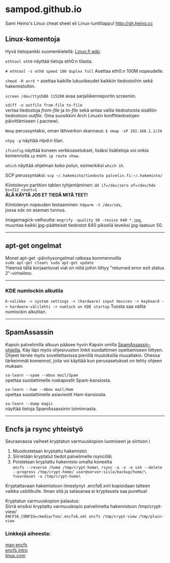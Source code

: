 # sampod.github.io
Sami Heino's Linux cheat sheet
  eli Linux-lunttilappu!
http://gh.heino.cc

Linux-komentoja
---------------

Hyvä tietopankki suomenkielellä: [Linux.fi wiki](http://linux.fi/wiki).

`ethtool eth0` näyttää tietoja eth0:n tilasta.

`# ethtool -s eth0 speed 100 duplex full` Asettaa eth0:n 100M nopeudelle.

`chmod -R a+rX *` asettaa kaikille lukuoikeudet kaikkiin tiedostoihin sekä hakemistoihin.

`screen /dev/ttyUSB0 115200` avaa sarjaliikenneportin screeniin.

`sdiff -o outfile from-file to-file`\
vertaa tiedostoja *from-file* ja *to-file* sekä antaa valita tiedostoista sisällön tiedostoon *outfile*. Oma suosikkini Arch Linuxin konffitiedostojen päivittämiseen (.pacnew).

`Nmap` perussyntaksi, oman lähiverkon skannaus: `$ nmap -sP 192.168.1.1/24`



`ntpq -p` näyttää ntpd:n tilan.

`ifconfig` näyttää koneen verkkoasetukset, lisäksi lisätietoja voi onkia komennolla `ip` esim. `ip route show`.

`which` näyttää ohjelman koko polun, esimerkiksi `which sh`.

SCP perussyntaksi: `scp ~/.hakemisto/tiedosto palvelin.fi:~/.hakemisto/`

Kiintolevyn partition tablen tyhjentäminen: `dd if=/dev/zero of=/dev/hdx bs=512 count=1`\
**ÄLÄ KÄYTÄ JOS ET TIEDÄ MITÄ TEET!**

Kiintolevyn nopeuden testaaminen: `hdparm -t /dev/sdx`,\
jossa sdx on aseman tunnus.

imagemagick-velhoutta: `mogrify -quality 50 -resize 640 *.jpg`,\
muuntaa kaikki jpg-päätteiset tiedostot 640 pikseliä leveiksi jpg-laatuun 50.

* * * * *

apt-get ongelmat
----------------

Monet apt-get -päivitysongelmat ratkeaa kommennoilla\
`sudo apt-get clean\
sudo apt-get update`\
Yleensä tällä korjaantuvat viat on niitä joihin liittyy "returned error exit status 2"-virheilmo.

* * * * *

### KDE numlockin alkutila

`K-valikko -> system settings -> (hardware) input devices -> keyboard -> hardware-välilehti -> numlock on KDE startup` Tuosta saa valita numlockin alkutilan.

* * * * *

SpamAssassin
------------

Kapsin palvelimilla alkuun pääsee hyvin Kapsin omilla [SpamAssassin-ohjeilla](http://www.kapsi.fi/ohjeet/spamassassin.html). Käy läpi myös ohjesivuston linkit suodattimen opettamiseen liittyen. Ohjeet lienee myös sovellettavissa pienillä muutoksilla muuallakin. Ohessa tärkeimmät komennot, joita voi käyttää kun perusasetukset on tehty ohjeen mukaan:

`sa-learn --spam --mbox mail/Spam`\
opettaa suodattimelle roskapostit Spam-kansiosta.

`sa-learn --ham --mbox mail/Ham`\
opettaa suodattimelle asiaviestit Ham-kansiosta.

`sa-learn --dump magic`\
näyttää tietoja SpamAssassinin toiminnasta.

* * * * *

Encfs ja rsync yhteistyö
------------------------

Seuraavassa vaiheet kryptatun varmuuskopion luomiseen ja siirtoon.\
1) Muodostetaan kryptattu hakemisto\
2) Siirretään kryptatut tiedot palvelimelle rsyncillä\
3) Poistetaan kryptattu hakemisto omalta koneelta\
`encfs --reverse /home /tmp/crypt-home\
rsync -a -v -e ssh --delete --progress /tmp/crypt-home/ user@server:siilo/backup/home/\
fusermount -u /tmp/crypt-home\
`

Kryptattavaan hakemistoon ilmestynyt .encfs6.xml kopioidaan talteen vaikka usbitikulle. Ilman sitä ja salasanaa ei kryptausta saa purettua!

Kryptatun varmuuskopion palautus:\
Siirrä ensiksi kryptattu varmuuskopio palvelimelta hakemistoon /tmp/crypt-view/\
`ENCFS6_CONFIG=/media/foo/.encfs6.xml encfs /tmp/crypt-view /tmp/plain-view`

### Linkkejä aiheesta:

[man encfs\
](http://pwet.fr/man/linux/commandes/encfs)[encfs intro](http://www.arg0.net/encfsintro)\
[linux.com](http://www.linux.com/archive/feed/52820)

